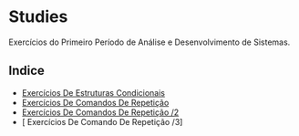# Studies

Exercícios do Primeiro Período de Análise e Desenvolvimento de Sistemas.

## Indice

- [Exercícios De Estruturas Condicionais](https://github.com/Ace0777/Studies/blob/main/ADS/Programming%20fundamentals/Estruturas%20Condicionais.md)
- [ Exercícios De Comandos De Repetição](https://github.com/Ace0777/Studies/blob/9dfb59501c647425dca8eb73bca6c4bf24b6226a/ADS/Programming%20fundamentals/Comandos%20de%20Repeti%C3%A7%C3%A3o.md)
- [ Exercícios De Comandos De Repetição /2](https://github.com/Ace0777/Studies/blob/0bf132e308a06cf9a46486e58908ca22f27ac727/ADS/Programming%20fundamentals/Estruturas%20Condicionais2.md)
- [ Exercícios De Comando De Repetição /3]
